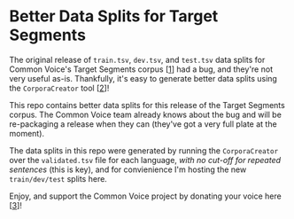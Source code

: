 # Better Data Splits for Target Segments

The original release of `train.tsv`, `dev.tsv`, and `test.tsv` data splits for Common Voice's Target Segments corpus [[1](https://commonvoice.mozilla.org/en/datasets)] had a bug, and they're not very useful as-is. Thankfully, it's easy to generate better data splits using the `CorporaCreator` tool [[2](https://github.com/mozilla/CorporaCreator)]!

This repo contains better data splits for this release of the Target Segments corpus. The Common Voice team already knows about the bug and will be re-packaging a release when they can (they've got a very full plate at the moment).

The data splits in this repo were generated by running the `CorporaCreator` over the `validated.tsv` file for each language, _with no cut-off for repeated sentences_ (this is key), and for convienience I'm hosting the new `train/dev/test` splits here.

Enjoy, and support the Common Voice project by donating your voice here [[3](https://commonvoice.mozilla.org)]!
